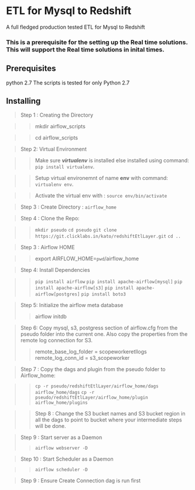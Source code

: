 # ETL for Mysql to Redshift

A full fledged production tested ETL for Mysql to Redshift

### This is a prerequisite for the setting up the Real time solutions. This will support the Real time solutions in inital times.

## Prerequisites
python 2.7
The scripts is tested for only Python 2.7

## Installing

> Step 1 : Creating the Directory

>>mkdir airflow_scripts

>>cd airflow_scripts

> Step 2: Virtual Environment

>>Make sure **_virtualenv_** is installed else installed using command: `pip install virtualenv`.

>>Setup virtual environemnt of name **env** with command: `virtualenv env`.

>>Activate the virtual env with : `source env/bin/activate`

> Step 3 : Create Directory : `airflow_home`

> Step 4 : Clone the Repo:

>> `mkdir pseudo`
>> `cd pseudo`
>> `git clone https://git.clicklabs.in/kato/redshiftEtlLayer.git`
>> `cd ..`


> Step 3 : Airflow HOME

>> export AIRFLOW_HOME=`pwd`/airflow_home

> Step 4: Install Dependencies

>> `pip install airflow`
>> `pip install apache-airflow[mysql]`
>> `pip install apache-airflow[s3]`
>> `pip install apache-airflow[postgres]`
>> `pip install boto3`

> Step 5: Initialize the airflow meta database
>>  airflow initdb

> Step 6: Copy mysql, s3, postgress section of airflow.cfg from the pseudo folder into the current one. Also copy the properties from the
remote log connection for S3.
>> remote_base_log_folder = scopeworkeretllogs
>> remote_log_conn_id = s3_scopeworker


> Step 7 : Copy the dags and plugin from the pseudo folder to Airflow_home:

>> `cp -r pseudo/redshiftEtlLayer/airflow_home/dags airflow_home/dags`
>> `cp -r pseudo/redshiftEtlLayer/airflow_home/plugin airflow_home/plugins`

>> Step 8 : Change the S3 bucket names and S3 bucket region in all the dags to point to bucket where your intermediate steps will be done.

> Step 9 : Start server as a Daemon
>>  `airflow webserver -D`

> Step 10 : Start Scheduler as a Daemon

>> `airflow scheduler -D`

> Step 9 : Ensure Create Connection dag is run first